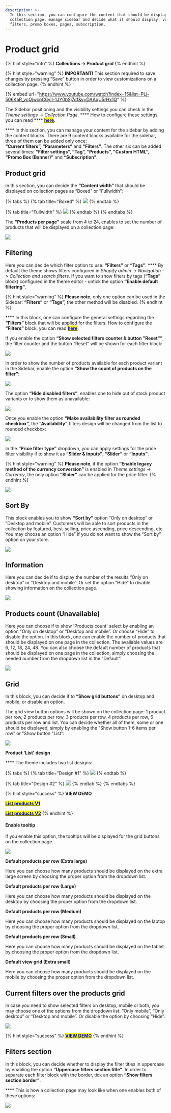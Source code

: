 ```yaml
---
description: >-
  In this section, you can configure the content that should be displayed on the
  collection page, manage sidebar and decide what it should display: various
  filters, promo boxes, pages, subscription.
---
```


# Product grid

{% hint style="info" %}
**Collections -> Product grid**
{% endhint %}

{% hint style="warning" %}
**IMPORTANT!** This section required to save changes by pressing “Save” button in order to view customizations on a collection page.
{% endhint %}

{% embed url="https://www.youtube.com/watch?index=15&list=PLj-506KaR_vcQjwcpC6yII-1JY0bSj7df&v=DAAqU5rHx1Q" %}

&#x20;The Sidebar positioning and the visibility settings you can check in the _Theme settings -> Collection Page._ **** How to configure these settings you can read **** [<mark style="color:blue;">**here**</mark>](https://mpithemes.gitbook.io/shella-shopify-theme/theme-settings/collection-page-1#sidebar-visibility)**.**&#x20;

&#x20;**** In this section, you can manage your content for the sidebar by adding the content blocks. There are 9 content blocks available for the sidebar, three of them can be added only once:\
**“Current filters”, “Parameters”** and **“Filters”**. The other six can be added several times: **“Filter settings”, “Tag”, “Products”, “Custom HTML”, “Promo Box (Banner)”** and **“Subscription”**.

## Product grid

&#x20;In this section, you can decide the **“Content width”** that should be displayed on collection pages as “Boxed” or “Fullwidth”:

{% tabs %}
{% tab title="Boxed" %}
![](../../.gitbook/assets/collection\_boxed.png)
{% endtab %}

{% tab title="Fullwidth" %}
![](<../../.gitbook/assets/collection\_full width.png>)
{% endtab %}
{% endtabs %}

&#x20;The **“Products per page”** scale from 4 to 24, enables to set the number of products that will be displayed on a collection page:

![](<../../.gitbook/assets/collection\_products per page.png>)

## Filtering

&#x20;Here you can decide which filter option to use: **“Filters”** or **“Tags”**. **** By default the theme shows filters configured in _Shopify admin -> Navigation -> Collection and search filters_. If you want to show filters by tags (**“Tags”** block) configured in the theme editor - untick the option **“Enable default filtering”**.

{% hint style="warning" %}
**Please note**, only one option can be used in the Sidebar: **“Filters”** or **“Tags”,** the other method will be disabled.
{% endhint %}

&#x20;**** In this block, one can configure the general settings regarding the **“Filters”** block that will be applied for the filters. How to configure the **“Filters”** block, you can read [<mark style="color:blue;">**here**</mark>](https://mpithemes.gitbook.io/shella-shopify-theme/collections/content/filters).

&#x20;If you enable the option **“Show selected filters counter & button "Reset"”**, the filter counter and the button “Reset” will be shown for each filter block:

![](../../.gitbook/assets/collections\_counter\&reset.png)

&#x20;In order to show the number of products available for each product variant in the Sidebar, enable the option **“Show the count of products on the filter”**:

![](<../../.gitbook/assets/collections\_product count.png>)

&#x20;The option **“Hide disabled filters”**, enables one to hide out of stock product variants or to show them as unavailable:

![](<../../.gitbook/assets/collection\_disabled filters.png>)

&#x20;Once you enable the option **“Make availability filter as rounded checkbox”,** the **“Availability”** filters design will be changed from the list to rounded checkbox:

![](../../.gitbook/assets/collections\_availability.png)

&#x20;In the **“Price filter type”** dropdown, you can apply settings for the price filter visibility if to show it as **“Slider & Inputs”**, **“Slider”** or **“Inputs”**.

{% hint style="warning" %}
**Please note**, if the option **“Enable legacy method of the currency conversion”** is enabled in _Theme settings -> Currency_, the only option **“Slider”** can be applied for the price filter.&#x20;
{% endhint %}

![](<../../.gitbook/assets/collections\_price filter.png>)

## Sort By

&#x20;This block enables you to show **“Sort by”** option “Only on desktop” or “Desktop and mobile”. Customers will be able to sort products in the collection by featured, best-selling, price ascending, price descending, etc. You may choose an option “Hide” if you do not want to show the “Sort by” option on your store.

![](<../../.gitbook/assets/collections\_sort by.png>)

## Information

&#x20;Here you can decide if to display the number of the results “Only on desktop” or “Desktop and mobile”. Or set the option “Hide” to disable showing information on the collection page.

![](../../.gitbook/assets/collections\_information.png)

## Products count (Unavailable)

&#x20; Here you can choose if to show 'Products count' select by enabling an option “Only on desktop” or “Desktop and mobile”. Or choose “Hide” to disable the option. In this block, one can enable the number of products that should be displayed on one page in the collection. The available values are 6, 12, 18, 24, 48. You can also choose the default number of products that should be displayed on one page in the collection, simply choosing the needed number from the dropdown list in the “Default”.

![](../../.gitbook/assets/Screenshot\_33.png)

## Grid

&#x20;In this block, you can decide if to **“Show grid buttons”** on desktop and mobile, or disable an option.

&#x20;The grid view button options will be shown on the collection page: 1 product per row, 2 products per row, 3 products per row, 4 products per row, 6 products per row and list. You can decide whether all of them, some or one should be displayed, simply by enabling the “Show button 1-6 items per row” or “Show button “List”:

![](../../.gitbook/assets/collections\_grid.png)

**Product 'List' design**

&#x20;**** The theme includes two list designs:

{% tabs %}
{% tab title="Design #1" %}
![](../../.gitbook/assets/04-03-list-v1.jpg)
{% endtab %}

{% tab title="Design #2" %}
![](../../.gitbook/assets/04-03-list-v2.jpg)
{% endtab %}
{% endtabs %}

{% hint style="success" %}
**VIEW DEMO**

<mark style="color:blue;">****</mark>[<mark style="color:blue;">**List products V1**</mark>](https://shella-demo10.myshopify.com/collections/womens)<mark style="color:blue;">****</mark>

****[<mark style="color:blue;">**List products V2**</mark>](https://shella-demo11.myshopify.com/collections/womens)<mark style="color:blue;">****</mark>
{% endhint %}

#### Enable tooltip

&#x20;If you enable this option, the tooltips will be displayed for the grid buttons on the collection page.

![](../../.gitbook/assets/collections\_tultips.png)

**Default products per row (Extra large)**

&#x20;Here you can choose how many products should be displayed on the extra large screen by choosing the proper option from the dropdown list.

**Default products per row (Large)**

&#x20;Here you can choose how many products should be displayed on the desktop by choosing the proper option from the dropdown list.

**Default products per row (Medium)**

&#x20;Here you can choose how many products should be displayed on the laptop by choosing the proper option from the dropdown list.

**Default products per row (Small)**

&#x20;Here you can choose how many products should be displayed on the tablet by choosing the proper option from the dropdown list.

**Default view grid (Extra small)**

&#x20;Here you can choose how many products should be displayed on the mobile by choosing the proper option from the dropdown list.

## Current filters over the products grid

&#x20;In case you need to show selected filters on desktop, mobile or both, you may choose one of the options from the dropdown list: “Only mobile”, “Only desktop” or “Desktop and mobile”. Or disable the option by choosing “Hide”.

![](<../../.gitbook/assets/collections\_current filters.png>)

{% hint style="success" %}
****[<mark style="color:blue;">**VIEW DEMO**</mark>](https://shella-demo12.myshopify.com/collections/womens)<mark style="color:blue;">****</mark>
{% endhint %}

## Filters section

&#x20;In this block, you can decide whether to display the filter titles in uppercase by enabling the option **“Uppercase filters section title”**. In order to separate each filter block with the border, tick an option **“Show filters section border”**.

&#x20;**** This is how a collection page may look like when one enables both of these options:&#x20;

![](<../../.gitbook/assets/collections\_filter set.png>)

